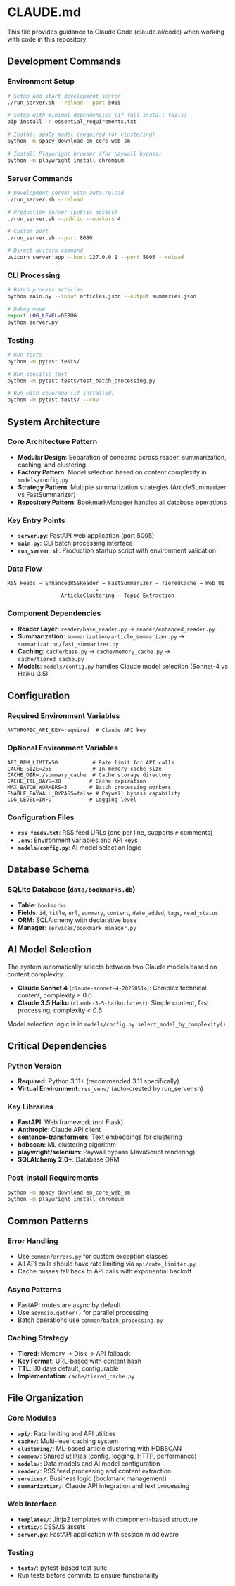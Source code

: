 # CLAUDE.md

This file provides guidance to Claude Code (claude.ai/code) when working with code in this repository.

## Development Commands

### Environment Setup
```bash
# Setup and start development server
./run_server.sh --reload --port 5005

# Setup with minimal dependencies (if full install fails)
pip install -r essential_requirements.txt

# Install spaCy model (required for clustering)
python -m spacy download en_core_web_sm

# Install Playwright browser (for paywall bypass)
python -m playwright install chromium
```

### Server Commands
```bash
# Development server with auto-reload
./run_server.sh --reload

# Production server (public access)
./run_server.sh --public --workers 4

# Custom port
./run_server.sh --port 8080

# Direct uvicorn command
uvicorn server:app --host 127.0.0.1 --port 5005 --reload
```

### CLI Processing
```bash
# Batch process articles
python main.py --input articles.json --output summaries.json

# Debug mode
export LOG_LEVEL=DEBUG
python server.py
```

### Testing
```bash
# Run tests
python -m pytest tests/

# Run specific test
python -m pytest tests/test_batch_processing.py

# Run with coverage (if installed)
python -m pytest tests/ --cov
```

## System Architecture

### Core Architecture Pattern
- **Modular Design**: Separation of concerns across reader, summarization, caching, and clustering
- **Factory Pattern**: Model selection based on content complexity in `models/config.py`
- **Strategy Pattern**: Multiple summarization strategies (ArticleSummarizer vs FastSummarizer)
- **Repository Pattern**: BookmarkManager handles all database operations

### Key Entry Points
- **`server.py`**: FastAPI web application (port 5005)
- **`main.py`**: CLI batch processing interface
- **`run_server.sh`**: Production startup script with environment validation

### Data Flow
```
RSS Feeds → EnhancedRSSReader → FastSummarizer → TieredCache → Web UI
                            ↓
                 ArticleClustering → Topic Extraction
```

### Component Dependencies
- **Reader Layer**: `reader/base_reader.py` → `reader/enhanced_reader.py`
- **Summarization**: `summarization/article_summarizer.py` → `summarization/fast_summarizer.py`
- **Caching**: `cache/base.py` → `cache/memory_cache.py` → `cache/tiered_cache.py`
- **Models**: `models/config.py` handles Claude model selection (Sonnet-4 vs Haiku-3.5)

## Configuration

### Required Environment Variables
```env
ANTHROPIC_API_KEY=required  # Claude API key
```

### Optional Environment Variables
```env
API_RPM_LIMIT=50           # Rate limit for API calls
CACHE_SIZE=256             # In-memory cache size
CACHE_DIR=./summary_cache  # Cache storage directory
CACHE_TTL_DAYS=30         # Cache expiration
MAX_BATCH_WORKERS=3       # Batch processing workers
ENABLE_PAYWALL_BYPASS=false # Paywall bypass capability
LOG_LEVEL=INFO            # Logging level
```

### Configuration Files
- **`rss_feeds.txt`**: RSS feed URLs (one per line, supports `#` comments)
- **`.env`**: Environment variables and API keys
- **`models/config.py`**: AI model selection logic

## Database Schema

### SQLite Database (`data/bookmarks.db`)
- **Table**: `bookmarks`
- **Fields**: `id`, `title`, `url`, `summary`, `content`, `date_added`, `tags`, `read_status`
- **ORM**: SQLAlchemy with declarative base
- **Manager**: `services/bookmark_manager.py`

## AI Model Selection

The system automatically selects between two Claude models based on content complexity:

- **Claude Sonnet 4** (`claude-sonnet-4-20250514`): Complex technical content, complexity ≥ 0.6
- **Claude 3.5 Haiku** (`claude-3-5-haiku-latest`): Simple content, fast processing, complexity < 0.6

Model selection logic is in `models/config.py:select_model_by_complexity()`.

## Critical Dependencies

### Python Version
- **Required**: Python 3.11+ (recommended 3.11 specifically)
- **Virtual Environment**: `rss_venv/` (auto-created by run_server.sh)

### Key Libraries
- **FastAPI**: Web framework (not Flask)
- **Anthropic**: Claude API client
- **sentence-transformers**: Text embeddings for clustering
- **hdbscan**: ML clustering algorithm
- **playwright/selenium**: Paywall bypass (JavaScript rendering)
- **SQLAlchemy 2.0+**: Database ORM

### Post-Install Requirements
```bash
python -m spacy download en_core_web_sm
python -m playwright install chromium
```

## Common Patterns

### Error Handling
- Use `common/errors.py` for custom exception classes
- All API calls should have rate limiting via `api/rate_limiter.py`
- Cache misses fall back to API calls with exponential backoff

### Async Patterns
- FastAPI routes are async by default
- Use `asyncio.gather()` for parallel processing
- Batch operations use `common/batch_processing.py`

### Caching Strategy
- **Tiered**: Memory → Disk → API fallback
- **Key Format**: URL-based with content hash
- **TTL**: 30 days default, configurable
- **Implementation**: `cache/tiered_cache.py`

## File Organization

### Core Modules
- **`api/`**: Rate limiting and API utilities
- **`cache/`**: Multi-level caching system
- **`clustering/`**: ML-based article clustering with HDBSCAN
- **`common/`**: Shared utilities (config, logging, HTTP, performance)
- **`models/`**: Data models and AI model configuration
- **`reader/`**: RSS feed processing and content extraction
- **`services/`**: Business logic (bookmark management)
- **`summarization/`**: Claude API integration and text processing

### Web Interface
- **`templates/`**: Jinja2 templates with component-based structure
- **`static/`**: CSS/JS assets
- **`server.py`**: FastAPI application with session middleware

### Testing
- **`tests/`**: pytest-based test suite
- Run tests before commits to ensure functionality